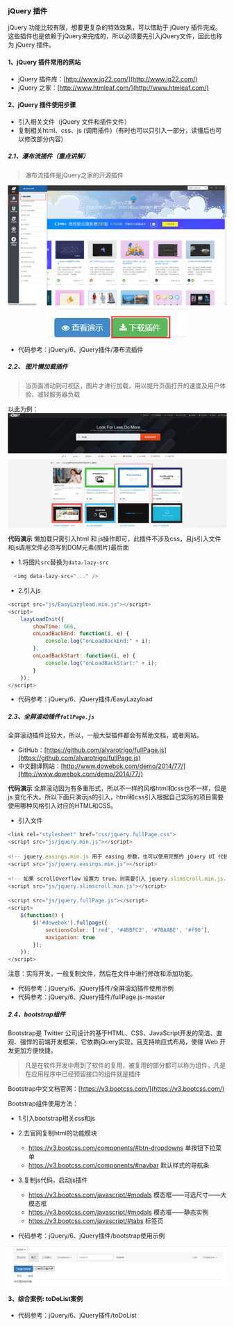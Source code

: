 ### jQuery 插件
jQuery 功能比较有限，想要更复杂的特效效果，可以借助于 jQuery 插件完成。 这些插件也是依赖于jQuery来完成的，所以必须要先引入jQuery文件，因此也称为 jQuery 插件。

#### 1、​jQuery 插件常用的网站
- jQuery 插件库：[http://www.jq22.com/](http://www.jq22.com/)  
- jQuery 之家：[http://www.htmleaf.com/](http://www.htmleaf.com/)

#### 2、jQuery 插件使用步骤
- 引入相关文件（jQuery 文件和插件文件）    
- 复制相关html、css、js (调用插件)（有时也可以只引入一部分，读懂后也可以修改部分内容）

##### 2.1、瀑布流插件（重点讲解）
> 瀑布流插件是jQuery之家的开源插件

<img src="images/1.png" style="display: block; margin: 0 auto;">

<img src="images/2.png" style="display: block; margin: 0 auto;">

- 代码参考：jQuery/6、jQuery插件/瀑布流插件

##### 2.2、 图片懒加载插件
> 当页面滑动到可视区，图片才进行加载，用以提升页面打开的速度及用户体验，减轻服务器负载

以此为例：
<img src="images/3.png" style="display: block; margin: 0 auto;">

**代码演示**
懒加载只需引入html 和 js操作即可，此插件不涉及css，且js引入文件和js调用文件必须写到DOM元素(图片)最后面

- 1.将图片`src`替换为`data-lazy-src`
```js
  <img data-lazy-src="..." />
```

- 2.引入js
```js
<script src="js/EasyLazyload.min.js"></script>
<script>
   	lazyLoadInit({
   		showTime: 666,
   		onLoadBackEnd: function(i, e) {
     		console.log("onLoadBackEnd:" + i);
   		},
   		onLoadBackStart: function(i, e) {
     		console.log("onLoadBackStart:" + i);
   		}
 	});
</script>
```

- 代码参考：jQuery/6、jQuery插件/EasyLazyload

##### 2.3、全屏滚动插件`fullPage.js`
全屏滚动插件比较大，所以，一般大型插件都会有帮助文档，或者网站。

- GitHub：[https://github.com/alvarotrigo/fullPage.js](https://github.com/alvarotrigo/fullPage.js)
- 中文翻译网站：[http://www.dowebok.com/demo/2014/77/](http://www.dowebok.com/demo/2014/77/)

**代码演示**
全屏滚动因为有多重形式，所以不一样的风格html和css也不一样，但是 js 变化不大。所以下面只演示js的引入，html和css引入根据自己实际的项目需要使用哪种风格引入对应的HTML和CSS。

- 引入文件
```js
<link rel="stylesheet" href="css/jquery.fullPage.css">
<script src="js/jquery.min.js"></script>

<!-- jquery.easings.min.js 用于 easing 参数，也可以使用完整的 jQuery UI 代替，如果不需要设置 easing 参数，可去掉改文件 -->
<script src="js/jquery.easings.min.js"></script>

<!-- 如果 scrollOverflow 设置为 true，则需要引入 jquery.slimscroll.min.js，一般情况下不需要 -->
<script src="js/jquery.slimscroll.min.js"></script>

<script src="js/jquery.fullPage.js"></script>
<script>
  	$(function() {
  		$('#dowebok').fullpage({
    		sectionsColor: ['red', '#4BBFC3', '#7BAABE', '#f90'],
    		navigation: true
  		});
	});
</script>
```

注意：实际开发，一般复制文件，然后在文件中进行修改和添加功能。

- 代码参考：jQuery/6、jQuery插件/全屏滚动插件使用示例
- 代码参考：jQuery/6、jQuery插件/fullPage.js-master

##### 2.4、bootstrap组件
Bootstrap是 Twitter 公司设计的基于HTML、CSS、JavaScript开发的简洁、直观、强悍的前端开发框架，它依靠jQuery实现，且支持响应式布局，使得 Web 开发更加方便快捷。

> 凡是在软件开发中用到了软件的复用，被复用的部分都可以称为组件，凡是在应用程序中已经预留接口的组件就是插件

Bootstrap中文文档官网：[https://v3.bootcss.com/](https://v3.bootcss.com/)

Bootstrap组件使用方法：
- 1.引入bootstrap相关css和js
- 2.去官网复制html的功能模块
  - https://v3.bootcss.com/components/#btn-dropdowns 单按钮下拉菜单
  - https://v3.bootcss.com/components/#navbar 默认样式的导航条
- 3.复制js代码，启动js插件
  - https://v3.bootcss.com/javascript/#modals 模态框——可选尺寸——大模态框
  - https://v3.bootcss.com/javascript/#modals 模态框——静态实例
  - https://v3.bootcss.com/javascript/#tabs 标签页

- 代码参考：jQuery/6、jQuery插件/bootstrap使用示例

<img src="images/4.png" style="display: block; margin: 0 auto;">

#### 3、综合案例: toDoList案例

- 代码参考：jQuery/6、jQuery插件/toDoList
